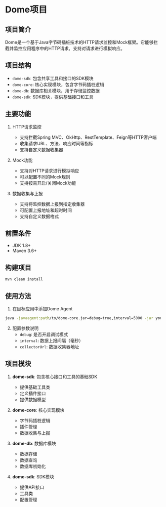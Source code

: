# Dome项目

## 项目简介
Dome是一个基于Java字节码插桩技术的HTTP请求监控和Mock框架。它能够拦截并监控应用程序中的HTTP请求，支持对请求进行模拟响应。

## 项目结构
- `dome-sdk`: 包含共享工具和接口的SDK模块
- `dome-core`: 核心实现模块，包含字节码插桩逻辑
- `dome-db`: 数据库相关模块，用于存储监控数据
- `dome-sdk`: SDK模块，提供基础接口和工具

## 主要功能
1. HTTP请求监控
   - 支持拦截Spring MVC、OkHttp、RestTemplate、Feign等HTTP客户端
   - 收集请求URL、方法、响应时间等指标
   - 支持自定义数据收集器

2. Mock功能
   - 支持对HTTP请求进行模拟响应
   - 可以配置不同的Mock规则
   - 支持按需开启/关闭Mock功能

3. 数据收集与上报
   - 支持将监控数据上报到指定收集器
   - 可配置上报地址和超时时间
   - 支持自定义数据格式

## 前置条件
- JDK 1.8+
- Maven 3.6+

## 构建项目
```bash
mvn clean install
```

## 使用方法
1. 在目标应用中添加Dome Agent
```bash
java -javaagent:path/to/dome-core.jar=debug=true,interval=5000 -jar your-app.jar
```

2. 配置参数说明
   - `debug`: 是否开启调试模式
   - `interval`: 数据上报间隔（毫秒）
   - `collectorUrl`: 数据收集器地址

## 项目模块
1. **dome-sdk**: 包含核心接口和工具的基础SDK
   - 提供基础工具类
   - 定义插件接口
   - 提供数据模型

2. **dome-core**: 核心实现模块
   - 字节码插桩逻辑
   - 插件管理
   - 数据收集与上报

3. **dome-db**: 数据库模块
   - 数据存储
   - 数据查询
   - 数据库初始化

4. **dome-sdk**: SDK模块
   - 提供API接口
   - 工具类
   - 配置管理
